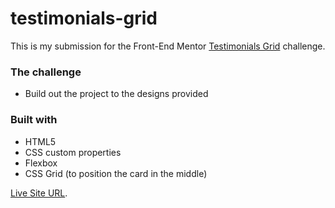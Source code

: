 # testimonials-grid
This is my submission for the Front-End Mentor [Testimonials Grid](https://www.frontendmentor.io/challenges/testimonials-grid-section-Nnw6J7Un7) challenge.

### The challenge

- Build out the project to the designs provided

### Built with

- HTML5
- CSS custom properties
- Flexbox
- CSS Grid (to position the card in the middle)

[Live Site URL](https://marugy99.github.io/testimonials-grid/).

